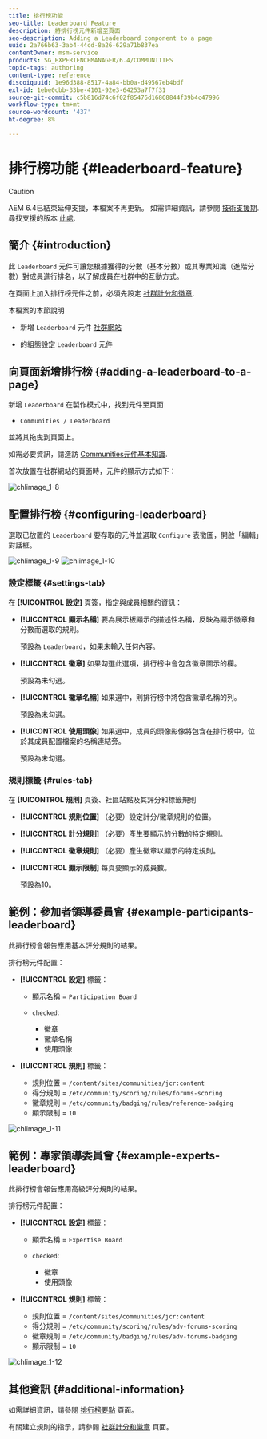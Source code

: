```yaml
---
title: 排行榜功能
seo-title: Leaderboard Feature
description: 將排行榜元件新增至頁面
seo-description: Adding a Leaderboard component to a page
uuid: 2a766b63-3ab4-44cd-8a26-629a71b837ea
contentOwner: msm-service
products: SG_EXPERIENCEMANAGER/6.4/COMMUNITIES
topic-tags: authoring
content-type: reference
discoiquuid: 1e96d388-8517-4a84-bb0a-d49567eb4bdf
exl-id: 1ebe0cbb-33be-4101-92e3-64253a7f7f31
source-git-commit: c5b816d74c6f02f85476d16868844f39b4c47996
workflow-type: tm+mt
source-wordcount: '437'
ht-degree: 8%

---
```


# 排行榜功能 {#leaderboard-feature}

>[!CAUTION]
>
>AEM 6.4已結束延伸支援，本檔案不再更新。 如需詳細資訊，請參閱 [技術支援期](https://helpx.adobe.com//tw/support/programs/eol-matrix.html). 尋找支援的版本 [此處](https://experienceleague.adobe.com/docs/).

## 簡介 {#introduction}

此 `Leaderboard` 元件可讓您根據獲得的分數（基本分數）或其專業知識（進階分數）對成員進行排名，以了解成員在社群中的互動方式。

在頁面上加入排行榜元件之前，必須先設定 [社群計分和徽章](implementing-scoring.md).

本檔案的本節說明

* 新增 `Leaderboard` 元件 [社群網站](overview.md#community-sites)

* 的組態設定 `Leaderboard` 元件

## 向頁面新增排行榜 {#adding-a-leaderboard-to-a-page}

新增 `Leaderboard` 在製作模式中，找到元件至頁面

* `Communities / Leaderboard`

並將其拖曳到頁面上。

如需必要資訊，請造訪 [Communities元件基本知識](basics.md).

首次放置在社群網站的頁面時，元件的顯示方式如下：

![chlimage_1-8](assets/chlimage_1-8.png)

## 配置排行榜 {#configuring-leaderboard}

選取已放置的 `Leaderboard` 要存取的元件並選取 `Configure` 表徵圖，開啟「編輯」對話框。

![chlimage_1-9](assets/chlimage_1-9.png) ![chlimage_1-10](assets/chlimage_1-10.png)

### 設定標籤 {#settings-tab}

在 **[!UICONTROL 設定]** 頁簽，指定與成員相關的資訊：

* **[!UICONTROL 顯示名稱]**
要為展示板顯示的描述性名稱，反映為顯示徽章和分數而選取的規則。

   預設為 `Leaderboard`，如果未輸入任何內容。

* **[!UICONTROL 徽章]**
如果勾選此選項，排行榜中會包含徽章圖示的欄。

   預設為未勾選。

* **[!UICONTROL 徽章名稱]**
如果選中，則排行榜中將包含徽章名稱的列。

   預設為未勾選。

* **[!UICONTROL 使用頭像]**
如果選中，成員的頭像影像將包含在排行榜中，位於其成員配置檔案的名稱連結旁。

   預設為未勾選。

### 規則標籤 {#rules-tab}

在 **[!UICONTROL 規則]** 頁簽、社區站點及其評分和標籤規則

* **[!UICONTROL 規則位置]**
（必要）設定計分/徽章規則的位置。

* **[!UICONTROL 計分規則]**
（必要）產生要顯示的分數的特定規則。

* **[!UICONTROL 徽章規則]**
（必要）產生徽章以顯示的特定規則。

* **[!UICONTROL 顯示限制]**
每頁要顯示的成員數。

   預設為10。

## 範例：參加者領導委員會 {#example-participants-leaderboard}

此排行榜會報告應用基本評分規則的結果。

排行榜元件配置：

* **[!UICONTROL 設定]** 標籤：

   * 顯示名稱 = `Participation Board`
   * `checked`:

      * 徽章
      * 徽章名稱
      * 使用頭像

* **[!UICONTROL 規則]** 標籤：

   * 規則位置 = `/content/sites/communities/jcr:content`
   * 得分規則 = `/etc/community/scoring/rules/forums-scoring`
   * 徽章規則 = `/etc/community/badging/rules/reference-badging`
   * 顯示限制 = `10`

![chlimage_1-11](assets/chlimage_1-11.png)

## 範例：專家領導委員會 {#example-experts-leaderboard}

此排行榜會報告應用高級評分規則的結果。

排行榜元件配置：

* **[!UICONTROL 設定]** 標籤：

   * 顯示名稱 = `Expertise Board`
   * `checked`:

      * 徽章
      * 使用頭像

* **[!UICONTROL 規則]** 標籤：

   * 規則位置 = `/content/sites/communities/jcr:content`
   * 得分規則 = `/etc/community/scoring/rules/adv-forums-scoring`
   * 徽章規則 = `/etc/community/badging/rules/adv-forums-badging`
   * 顯示限制 = `10`

![chlimage_1-12](assets/chlimage_1-12.png)

## 其他資訊 {#additional-information}

如需詳細資訊，請參閱 [排行榜要點](leaderboard.md) 頁面。

有關建立規則的指示，請參閱 [社群計分和徽章](implementing-scoring.md) 頁面。
